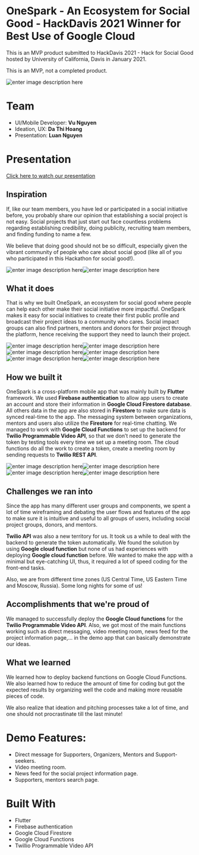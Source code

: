 # OneSpark - An Ecosystem for Social Good - HackDavis 2021 Winner for Best Use of Google Cloud

This is an MVP product submitted to HackDavis 2021 - Hack for Social Good hosted by University of California, Davis in January 2021.

This is an MVP, not a completed product.

![enter image description here](https://github.com/vunguyen7797/hackdavis2021_onespark/blob/master/Onespark.png?raw=true)

# Team
* UI/Mobile Developer: **Vu Nguyen**
* Ideation, UX: **Da Thi Hoang**
* Presentation: **Luan Nguyen**

# Presentation

[Click here to watch our presentation](https://www.youtube.com/watch?v=tB1SekBKAQo)
## Inspiration
If, like our team members, you have led or participated in a social initiative before, you probably share our opinion that establishing a social project is not easy. Social projects that just start out face countless problems regarding establishing credibility, doing publicity, recruiting team members, and finding funding to name a few.

We believe that doing good should not be so difficult, especially given the vibrant community of people who care about social good (like all of you who participated in this Hackathon for social good!).

![enter image description here](https://github.com/vunguyen7797/hackdavis2021_onespark/blob/master/gallery.jpg?raw=true)![enter image description here](https://github.com/vunguyen7797/hackdavis2021_onespark/blob/master/gallery%20%281%29.jpg?raw=true)

## What it does

That is why we built OneSpark, an ecosystem for social good where people can help each other make their social initiative more impactful. OneSpark makes it easy for social initiatives to create their first public profile and broadcast their project ideas to a community who cares. Social impact groups can also find partners, mentors and donors for their project through the platform, hence receiving the support they need to launch their project.

![enter image description here](https://github.com/vunguyen7797/hackdavis2021_onespark/blob/master/gallery%20%282%29.jpg?raw=true)![enter image description here](https://github.com/vunguyen7797/hackdavis2021_onespark/blob/master/gallery%20%285%29.jpg?raw=true)![enter image description here](https://github.com/vunguyen7797/hackdavis2021_onespark/blob/master/gallery%20%286%29.jpg?raw=true)![enter image description here](https://github.com/vunguyen7797/hackdavis2021_onespark/blob/master/gallery%20%287%29.jpg?raw=true)![enter image description here](https://github.com/vunguyen7797/hackdavis2021_onespark/blob/master/gallery%20%288%29.jpg?raw=true)![enter image description here](https://github.com/vunguyen7797/hackdavis2021_onespark/blob/master/gallery%20%289%29.jpg?raw=true)

## How we built it

OneSpark is a cross-platform mobile app that was mainly built by **Flutter** framework. We used **Firebase authentication** to allow app users to create an account and store their information in **Google Cloud Firestore database**. All others data in the app are also stored in **Firestore** to make sure data is synced real-time to the app. The messaging system between organizations, mentors and users also utilize the **Firestore** for real-time chatting. We managed to work with **Google Cloud Functions** to set up the backend for **Twilio Programmable Video API**, so that we don’t need to generate the token by testing tools every time we set up a meeting room. The cloud functions do all the work to create a token, create a meeting room by sending requests to **Twilio REST API**.

![enter image description here](https://github.com/vunguyen7797/hackdavis2021_onespark/blob/master/gallery%20%284%29.jpg?raw=true)![enter image description here](https://github.com/vunguyen7797/hackdavis2021_onespark/blob/master/gallery%20%283%29.jpg?raw=true)![enter image description here](https://github.com/vunguyen7797/hackdavis2021_onespark/blob/master/gallery%20%2810%29.jpg?raw=true)![enter image description here](https://github.com/vunguyen7797/hackdavis2021_onespark/blob/master/gallery%20%2811%29.jpg?raw=true)

## Challenges we ran into

Since the app has many different user groups and components, we spent a lot of time wireframing and debating the user flows and features of the app to make sure it is intuitive and useful to all groups of users, including social project groups, donors, and mentors.

**Twilio API** was also a new territory for us. It took us a while to deal with the backend to generate the token automatically. We found the solution by using **Google cloud function** but none of us had experiences with deploying **Google cloud function** before. We wanted to make the app with a minimal but eye-catching UI, thus, it required a lot of speed coding for the front-end tasks.

Also, we are from different time zones (US Central Time, US Eastern Time and Moscow, Russia). Some long nights for some of us!

## Accomplishments that we're proud of

We managed to successfully deploy the **Google Cloud functions** for the **Twilio Programmable Video API**. Also, we got most of the main functions working such as direct messaging, video meeting room, news feed for the project information page,... in the demo app that can basically demonstrate our ideas.

## What we learned
We learned how to deploy backend functions on Google Cloud Functions. We also learned how to reduce the amount of time for coding but got the expected results by organizing well the code and making more reusable pieces of code.

We also realize that ideation and pitching processes take a lot of time, and one should not procrastinate till the last minute!


# Demo Features:
* Direct message for Supporters, Organizers, Mentors and Support-seekers.
* Video meeting room.
* News feed for the social project information page.
* Supporters, mentors search page.

# Built With
* Flutter
* Firebase authentication
* Google Cloud Firestore
* Google Cloud Functions
* Twillio Programmable Video API 
